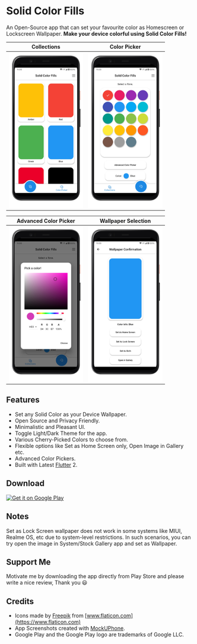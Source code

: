Solid Color Fills
======

An Open-Source app that can set your favourite color as Homescreen or Lockscreen Wallpaper. **Make your device colorful using Solid Color Fills!**



|                                         Collections                                          |                                       Color Picker                                       |
| :------------------------------------------------------------------------------------------: | :--------------------------------------------------------------------------------------: |
| <img src="screenshots/Collections.png" alt="Image of Color Collections" width="200"/> | <img src="screenshots/Color_Picker.png" alt="Image of Color Picker" width="200"/> |

|                                          Advanced Color Picker                                          |                                      Wallpaper Selection                                       |
| :-----------------------------------------------------------------------------------------------------: | :--------------------------------------------------------------------------------------------: |
| <img src="screenshots/Adv_Color_Picker.png" alt="Advanced Color Picker Screenshot" width="200"/> | <img src="screenshots/Set_Wallpaper.png" alt="Wallpaper Selection Window" width="200"/> |


Features
------
* Set any Solid Color as your Device Wallpaper.
* Open Source and Privacy Friendly.
* Minimalistic and Pleasant UI.
* Toggle Light/Dark Theme for the app.
* Various Cherry-Picked Colors to choose from.
* Flexible options like Set as Home Screen only, Open Image in Gallery etc.
* Advanced Color Pickers.
* Built with Latest [Flutter](https://flutter.dev) 2.


Download
------
<a href='https://play.google.com/store/apps/details?id=com.makeshtech.solid_color_fills&pcampaignid=pcampaignidMKT-Other-global-all-co-prtnr-py-PartBadge-Mar2515-1'><img alt='Get it on Google Play' src='https://play.google.com/intl/en_us/badges/static/images/badges/en_badge_web_generic.png' height="100"/></a>


Notes
------
Set as Lock Screen wallpaper does not work in some systems like MIUI, Realme OS, etc due to system-level restrictions. In such scenarios, you can try open the image in System/Stock Gallery app and set as Wallpaper.


Support Me
------
Motivate me by downloading the app directly from Play Store and please write a nice review, Thank you 😃


Credits
------
* Icons made by [Freepik](https://www.freepik.com) from [www.flaticon.com](https://www.flaticon.com)
* App Screenshots created with [MockUPhone](https://mockuphone.com).
* Google Play and the Google Play logo are trademarks of Google LLC.
